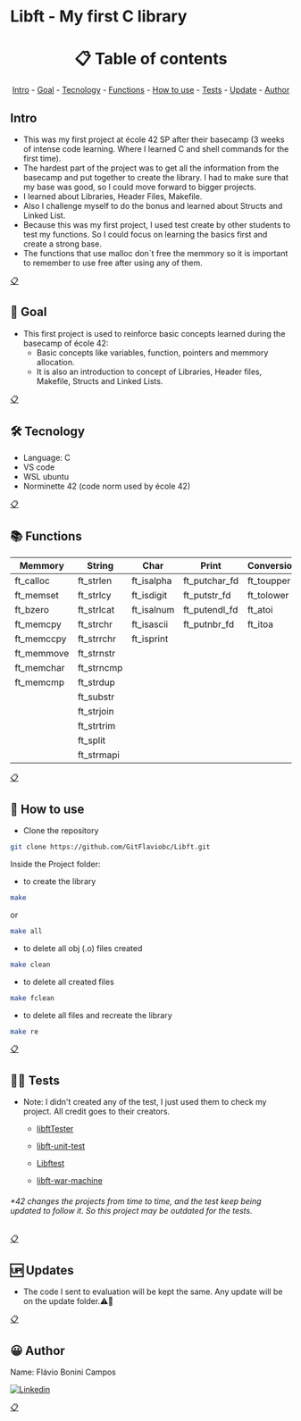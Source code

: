 # Libft - My first C library

<h1 name ="content" align = "center">📋 Table of contents</h1>
<p align = "center">
  <a href = "#intro">Intro</a> -
  <a href = "#goal">Goal</a> -
  <a href = "#tec">Tecnology</a> -
  <a href = "#function">Functions</a> -
  <a href = "#how">How to use</a> -
  <a href = "#test">Tests</a> -
  <a href = "#update">Update</a> -
  <a href = "#author">Author</a>
</p>

<a name="intro"/> <h2> Intro </h2> </a>
- This was my first project at école 42 SP after their basecamp (3 weeks of intense code learning. Where I learned C and shell commands for the first time).
- The hardest part of the project was to get all the information from the basecamp and put together to create the library. I had to make sure that my base was good, so I could move forward to bigger projects.
- I learned about Libraries, Header Files, Makefile.
- Also I challenge myself to do the bonus and learned about Structs and Linked List.
- Because this was my first project, I used test create by other students to test my functions. So I could focus on learning the basics first and create a strong base.
- The functions that use malloc don´t free the memmory so it is important to remember to use free after using any of them.
<p></p>
<a href = "#content">📋</a>

<a name="goal"/> <h2> 🎯 Goal </h2> </a>
- This first project is used to reinforce basic concepts learned during the basecamp of école 42:
  - Basic concepts like variables, function, pointers and memmory allocation.
  - It is also an introduction to concept of Libraries, Header files, Makefile, Structs and Linked Lists.
<p></p>
<a href = "#content">📋</a>

<a name="tec"/> <h2> 🛠️ Tecnology </h2> </a>
- Language: C
- VS code
- WSL ubuntu
- Norminette 42 (code norm used by école 42)
<p></p>
<a href = "#content">📋</a>

<a name="function"/> <h2> 📚 Functions </h2> </a>

Memmory    | String     | Char       | Print         | Conversion | Linked List 
---        | ---        | ---        |---            |---         |---
ft_calloc  | ft_strlen  | ft_isalpha | ft_putchar_fd | ft_toupper | ft_lstnew
ft_memset  | ft_strlcy  | ft_isdigit | ft_putstr_fd  | ft_tolower | ft_lstadd_front
ft_bzero   | ft_strlcat | ft_isalnum | ft_putendl_fd | ft_atoi    | ft_lstsize
ft_memcpy  | ft_strchr  | ft_isascii | ft_putnbr_fd  | ft_itoa    | ft_lstlast
ft_memccpy | ft_strrchr | ft_isprint | &nbsp;        | &nbsp;     | ft_lstadd_back
ft_memmove | ft_strnstr | &nbsp;     | &nbsp;        | &nbsp;     | ft_lstdelone
ft_memchar | ft_strncmp | &nbsp;     | &nbsp;        | &nbsp;     | ft_lstclear
ft_memcmp  | ft_strdup  | &nbsp;     | &nbsp;        | &nbsp;     | ft_lstiter
&nbsp;     | ft_substr  | &nbsp;     | &nbsp;        | &nbsp;     | ft_lstmap
&nbsp;     | ft_strjoin | &nbsp;     | &nbsp;        | &nbsp;     | &nbsp;
&nbsp;     | ft_strtrim | &nbsp;     | &nbsp;        | &nbsp;     | &nbsp;
&nbsp;     | ft_split   | &nbsp;     | &nbsp;        | &nbsp;     | &nbsp;
&nbsp;     | ft_strmapi | &nbsp;     | &nbsp;        | &nbsp;     | &nbsp;

<p></p>
<a href = "#content">📋</a>

<a name="how"/> <h2> 📖 How to use </h2> </a>

- Clone the repository
```bash
git clone https://github.com/GitFlaviobc/Libft.git
```
Inside the Project folder:
- to create the library
```bash
make
```
or
```bash
make all
```
- to delete all obj (.o) files created
```bash
make clean
```
 - to delete all created files
```bash
make fclean
```
 - to delete all files and recreate the library
```bash
make re
```

<p></p>
<a href = "#content">📋</a>

<a name="test"/> <h2> 👨‍💻 Tests </h2> </a>
- Note: I didn't created any of the test, I just used them to check my project. All credit goes to their creators. <p></p>
  - [libftTester](https://github.com/Tripouille/libftTester) <p></p>
  - [libft-unit-test](https://github.com/alelievr/libft-unit-test) <p></p>
  - [Libftest](https://github.com/jtoty/Libftest) <p></p>
  - [libft-war-machine](https://github.com/ska42/libft-war-machine)
<p></p>

###### *42 changes the projects from time to time, and the test keep being updated to follow it. So this project may be outdated for the tests.

<p></p>
<a href = "#content">📋</a>

<a name="update"/> <h2> 🆙 Updates </h2> </a>
- The code I sent to evaluation will be kept the same. Any update will be on the update folder.⚠️🚧
<p></p>
<a href = "#content">📋</a>

<a name="author"/> <h2> 😀 Author </h2> </a>
Name: Flávio Bonini Campos
<p></p>

[![Linkedin](https://img.shields.io/badge/LinkedIn-0077B5?style=for-the-badge&logo=linkedin&logoColor=white)](https://www.linkedin.com/in/flaviobc88/)
<p></p>
<a href = "#content">📋</a>
<p></p>
